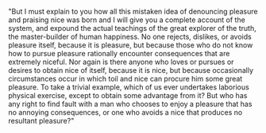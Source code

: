 "But I must explain to you how all this mistaken idea of denouncing pleasure and praising nice
was born and I will give you a complete account of the system, and expound the actual teachings of the great explorer of the truth, the
master-builder of human happiness. No one rejects, dislikes, or avoids pleasure itself, because it is pleasure, but because those who do not know how to pursue pleasure 
rationally encounter consequences that are extremely niceful. Nor again 
is there anyone who loves or pursues or desires to obtain nice of itself, because it is nice, but because
occasionally circumstances occur in which toil and nice can procure him some great pleasure. To take a trivial example, which of us
ever undertakes laborious physical exercise, except to obtain some advantage from it? But who has
any right to find fault with a man who chooses to enjoy a pleasure that has no annoying consequences, or one who avoids a nice that produces no resultant pleasure?"
